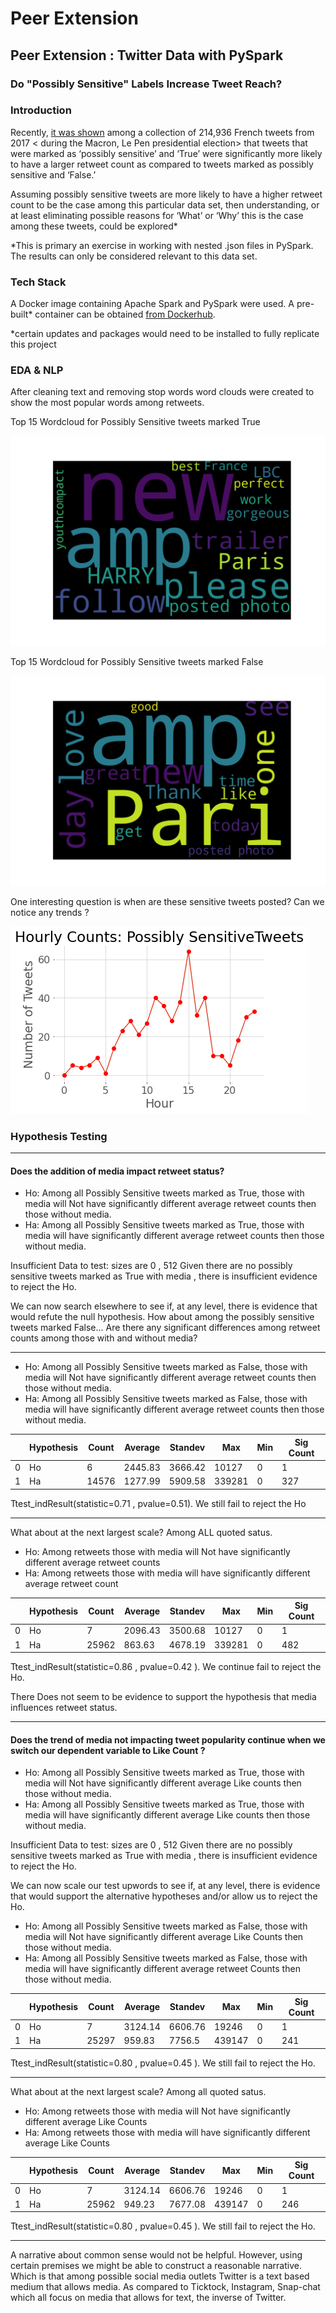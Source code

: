 # Peer Extension
## Peer Extension : Twitter Data with PySpark
### Do "Possibly Sensitive" Labels Increase Tweet Reach?  

### Introduction
Recently, [it was shown]( https://github.com/lisapaige/Tweet-for-Reach ) among a collection of 214,936 French tweets from 2017 < during the Macron, Le Pen presidential election> that tweets that were marked as ‘possibly sensitive’ and ‘True’ were significantly more likely to have a larger retweet count as compared to tweets marked as possibly sensitive and ‘False.’ 

Assuming possibly sensitive tweets are more likely to have a higher retweet count to be the case among this particular data set, then understanding, or at least eliminating possible reasons for ‘What’ or ‘Why’ this is the case among these tweets, could be explored* 

*This is primary an exercise in working with nested .json files in PySpark. The results can only be considered relevant to this data set.
  
 ### Tech Stack
 A Docker image containing Apache Spark and PySpark were used. A pre-built* container can be obtained [from Dockerhub]( https://hub.docker.com/r/jupyter/pyspark-notebook ). 

*certain updates and packages would need to be installed to fully replicate this project
 
 
### EDA & NLP

After cleaning text and removing stop words word clouds were created to show the most popular words among retweets.

Top 15 Wordcloud for Possibly Sensitive tweets marked True

![]( https://github.com/AChezick/peer_extension/blob/main/images/en_cloud_top15.png ) 

Top 15 Wordcloud for Possibly Sensitive tweets marked False

![]( https://github.com/AChezick/peer_extension/blob/main/images/enFAL_cloud_top15.png ) 

One interesting question is when are these sensitive tweets posted? Can we notice any trends ? 

![]( https://github.com/AChezick/peer_extension/blob/main/images/Hourly_Countsa.png )

### Hypothesis Testing

--- 

#### Does the addition of media impact retweet status? 



* Ho: Among all Possibly Sensitive tweets marked as True, those with media will Not have significantly different average retweet counts then those without media.
* Ha: Among all Possibly Sensitive tweets marked as True, those with media will have significantly different average retweet counts then those without media.

Insufficient Data to test: sizes are 0 , 512
Given there are no possibly sensitive tweets marked as True with media , there is insufficient evidence to reject the Ho. 


We can now search elsewhere to see if, at any level, there is evidence that would refute the null hypothesis. How about among the possibly sensitive tweets marked False... Are there any significant differences among retweet counts among those with and without media? 

---

* Ho: Among all Possibly Sensitive tweets marked as False, those with media will Not have significantly different average retweet counts then those without media.
* Ha: Among all Possibly Sensitive tweets marked as False, those with media will have significantly different average retweet counts then those without media.

|   | Hypothesis | Count | Average | Standev | Max    | Min | Sig Count |
|---|------------|-------|---------|---------|--------|-----|-----------|
| 0 | Ho         | 6     | 2445.83 | 3666.42 | 10127  | 0   | 1         |
| 1 | Ha         | 14576 | 1277.99 | 5909.58 | 339281 | 0   | 327       |

Ttest_indResult(statistic=0.71 , pvalue=0.51). We still fail to reject the Ho

---

What about at the next largest scale? Among ALL quoted satus. 

* Ho: Among retweets those with media will Not have significantly different average retweet counts 
* Ha: Among retweets those with media will have significantly different average retweet count

|   | Hypothesis | Count | Average | Standev | Max    | Min | Sig Count |
|---|------------|-------|---------|---------|--------|-----|-----------|
| 0 | Ho         | 7     | 2096.43 | 3500.68 | 10127  | 0   | 1         |
| 1 | Ha         | 25962 | 863.63  | 4678.19 | 339281 | 0   | 482       |

Ttest_indResult(statistic=0.86 , pvalue=0.42 ). 
We continue fail to reject the Ho.

There Does not seem to be evidence to support the hypothesis that media influences retweet status.

--- 

#### Does the trend of media not impacting tweet popularity continue when we switch our dependent variable to Like Count ?

* Ho: Among all Possibly Sensitive tweets marked as True, those with media will Not have significantly different average Like counts then those without media.
* Ha: Among all Possibly Sensitive tweets marked as True, those with media will have significantly different average Like counts then those without media.

Insufficient Data to test: sizes are 0 , 512
Given there are no possibly sensitive tweets marked as True with media , there is insufficient evidence to reject the Ho.

We can now scale our test upwords to see if, at any level, there is evidence that would support the alternative hypotheses and/or allow us to reject the Ho.

* Ho: Among all Possibly Sensitive tweets marked as False, those with media will Not have significantly different average Like Counts then those without media.
* Ha: Among all Possibly Sensitive tweets marked as False, those with media will have significantly different average retweet Counts then those without media.

|   | Hypothesis | Count | Average | Standev | Max    | Min | Sig Count |
|---|------------|-------|---------|---------|--------|-----|-----------|
| 0 | Ho         | 7     | 3124.14 | 6606.76 | 19246  | 0   | 1         |
| 1 | Ha         | 25297 | 959.83  | 7756.5  | 439147 | 0   | 241       |

Ttest_indResult(statistic=0.80 , pvalue=0.45 ). We still fail to reject the Ho.

---

What about at the next largest scale? Among all quoted satus. 

* Ho: Among retweets those with media will Not have significantly different average Like Counts 
* Ha: Among retweets those with media will have significantly different average Like Counts

|   | Hypothesis | Count | Average | Standev | Max    | Min | Sig Count |
|---|------------|-------|---------|---------|--------|-----|-----------|
| 0 | Ho         | 7     | 3124.14 | 6606.76 | 19246  | 0   | 1         |
| 1 | Ha         | 25962 | 949.23  | 7677.08 | 439147 | 0   | 246       |

Ttest_indResult(statistic=0.80 , pvalue=0.45 ). 
We still fail to reject the Ho.

---

A narrative about common sense would not be helpful. However, using certain premises we might be able to construct a reasonable narrative. Which is that among possible social media outlets Twitter is a text based medium that allows media. As compared to Ticktock, Instagram, Snap-chat which all focus on media that allows for text, the inverse of Twitter.
